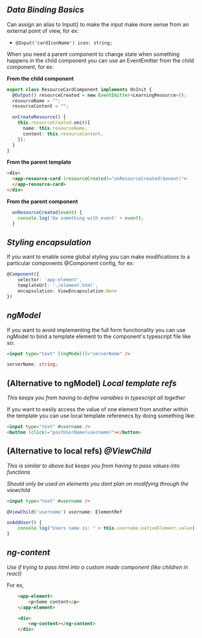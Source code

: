 ## _Data Binding Basics_

Can assign an alias to Input() to make the input make more sense from an external point of view, for ex:

- `@Input('cardIconName') icon: string;`

When you need a parent component to change state when something happens in the child component
you can use an EventEmitter from the child component, for ex:

**From the child component**

```ts
export class ResourceCardComponent implements OnInit {
  @Output() resourceCreated = new EventEmitter<LearningResource>();
  resourceName = "";
  resourceContent = "";

  onCreateResource() {
    this.resourceCreated.emit({
      name: this.resourceName,
      content: this.resourceContent,
    });
  }
}
```

**From the parent template**

```html
<div>
  <app-resource-card (resourceCreated)="onResourceCreated($event)">
  </app-resource-card>
</div>
```

**From the parent component**

```ts
  onResourceCreated(event) {
    console.log('Do something with event' + event);
  }
```

## _Styling encapsulation_

If you want to enable some global styling you can make modifications to a particular
components @Component config, for ex:

```ts
@Component({
    selector: 'app-element',
    templateUrl: './element.html',
    encapsulation: ViewEncapsulation.None
})
```

## _ngModel_

If you want to avoid implementing the full form functionality you can use ngModel to bind
a template element to the component's typescript file like so:

```html
<input type="text" [(ngModel)]="serverName" />
```

```ts
serverName: string;
```

## (**Alternative to ngModel**) _Local template refs_

_This keeps you from having to define variables in typescript all together_

If you want to easily access the value of one element from another within the template you
can use local template referenecs by doing something like:

```html
<input type="text" #username />
<button (click)="postUserName(username)"></button>
```

## (**Alternative to local refs**) _@ViewChild_

_This is similar to above but keeps you from having to pass values into functions_

_Should only be used on elements you dont plan on modifying through the viewchild_

```html
<input type="text" #username />
```

```ts
@ViewChild('username') username: ElementRef

onAddUser() {
    console.log("Users name is: " + this.username.nativeElement.value);
}
```

## _ng-content_
*Use if trying to pass html into a custom made component (like children in react)*

For ex,
```html
    <app-element>
        <p>Some content</p>
    </app-element>
```

```html
    <div>
        <ng-content></ng-content>
    </div>
```